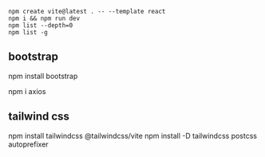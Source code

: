 ```
npm create vite@latest . -- --template react
npm i && npm run dev
npm list --depth=0 
npm list -g
```

## bootstrap
npm install bootstrap

npm i axios













































## tailwind css
npm install tailwindcss @tailwindcss/vite
npm install -D tailwindcss postcss autoprefixer